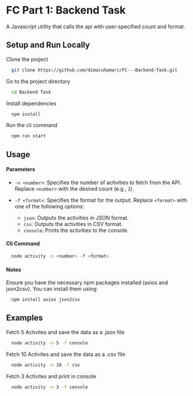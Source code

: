 
# FC Part 1: Backend Task

A Javascript utility that calls the api with user-specified count and format.




## Setup and Run Locally

Clone the project

```bash
  git clone https://github.com/dimacuhamarc/FC---Backend-Task.git
```

Go to the project directory

```bash
  cd Backend Task
```

Install dependencies

```bash
  npm install
```

Run the cli command

```bash
  npm run start
```


## Usage

#### Parameters

- `-n <number>`: Specifies the number of activities to fetch from the API. Replace `<number>` with the desired count (e.g., `2`).

- `-f <format>`: Specifies the format for the output. Replace `<format>` with one of the following options:
  - `json`: Outputs the activities in JSON format.
  - `csv`: Outputs the activities in CSV format.
  - `console`: Prints the activities to the console.


#### Cli Command
```bash
  node activity -n <number> -f <format>
```

#### Notes
Ensure you have the necessary npm packages installed (axios and json2csv). You can install them using:
```bash
  npm install axios json2csv
```

## Examples
Fetch 5 Activites and save the data as a .json file
```bash
  node activity -n 5 -f console
```
Fetch 10 Activites and save the data as a .csv file
```bash
  node activity -n 10 -f csv
```
Fetch 3 Activites and print in console
```bash
  node activity -n 3 -f console
```




